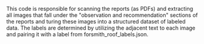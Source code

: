 This code is responsible for scanning the reports (as PDFs) and extracting all images that fall under the "observation and recommendation" sections of the reports and turing these images into a structured dataset of labeled data. The labels are determined by utilizing the adjacent text to each image and pairing it with a label from forsmith_roof_labels.json.